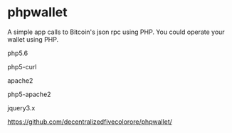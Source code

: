 # phpwallet

A simple app calls to Bitcoin's json rpc using PHP. You could operate your wallet using PHP.

php5.6

php5-curl

apache2

php5-apache2

jquery3.x

https://github.com/decentralizedfivecolorore/phpwallet/
